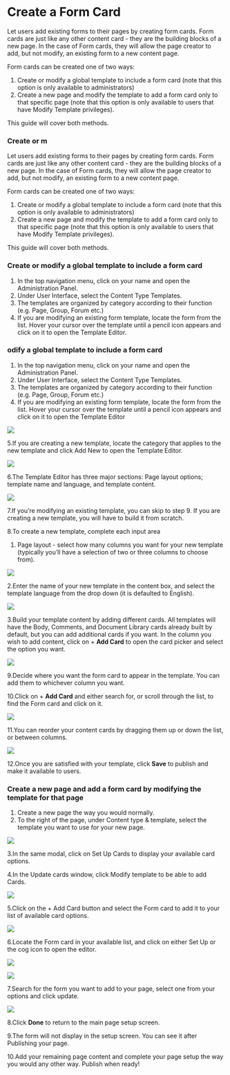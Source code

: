 # Create a Form Card



Let users add existing forms to their pages by creating form cards. Form cards are just like any other content card - they are the building blocks of a new page. In the case of Form cards, they will allow the page creator to add, but not modify, an existing form to a new content page.

Form cards can be created one of two ways:

1. Create or modify a global template to include a form card \(note that this option is only available to administrators\) 
2. Create a new page and modify the template to add a form card only to that specific page \(note that this option is only available to users that have Modify Template privileges\).

This guide will cover both methods.

### Create or m

Let users add existing forms to their pages by creating form cards. Form cards are just like any other content card - they are the building blocks of a new page. In the case of Form cards, they will allow the page creator to add, but not modify, an existing form to a new content page.

Form cards can be created one of two ways:

1. Create or modify a global template to include a form card \(note that this option is only available to administrators\) 
2. Create a new page and modify the template to add a form card only to that specific page \(note that this option is only available to users that have Modify Template privileges\).

This guide will cover both methods.

### Create or modify a global template to include a form card

1. In the top navigation menu, click on your name and open the Administration Panel. 
2. Under User Interface, select the Content Type Templates.
3. The templates are organized by category according to their function \(e.g. Page, Group, Forum etc.\)
4. If you are modifying an existing form template, locate the form from the list. Hover your cursor over the template until a pencil icon appears and click on it to open the Template Editor. 

### odify a global template to include a form card

1. In the top navigation menu, click on your name and open the Administration Panel. 
2. Under User Interface, select the Content Type Templates.
3. The templates are organized by category according to their function \(e.g. Page, Group, Forum etc.\)
4. If you are modifying an existing form template, locate the form from the list. Hover your cursor over the template until a pencil icon appears and click on it to open the Template Editor

![](../../../.gitbook/assets/1%20%2863%29.png)

5.If you are creating a new template, locate the category that applies to the new template and click Add New to open the Template Editor.

![](../../../.gitbook/assets/2%20%2865%29.png)

6.The Template Editor has three major sections: Page layout options; template name and language, and template content.

![](../../../.gitbook/assets/3%20%286%29.png)



7.If you’re modifying an existing template, you can skip to step 9. If you are creating a new template, you will have to build it from scratch.

8.To create a new template, complete each input area

1. Page layout - select how many columns you want for your new template \(typically you’ll have a selection of two or three columns to choose from\).

![](../../../.gitbook/assets/4%20%2830%29.png)

2.Enter the name of your new template in the content box, and select the template language from the drop down \(it is defaulted to English\).

![](../../../.gitbook/assets/5%20%2826%29.png)

3.Build your template content by adding different cards. All templates will have the Body, Comments, and Document Library cards already built by default, but you can add additional cards if you want. In the column you wish to add content, click on + **Add Card** to open the card picker and select the option you want.

![](../../../.gitbook/assets/new.jpg)



9.Decide where you want the form card to appear in the template. You can add them to whichever column you want.

10.Click on + **Add Card** and either search for, or scroll through the list, to find the Form card and click on it.  


![](../../../.gitbook/assets/8%20%2817%29.png)

11.You can reorder your content cards by dragging them up or down the list, or between columns.

![](../../../.gitbook/assets/9%20%284%29.png)



12.Once you are satisfied with your template, click **Save** to publish and make it available to users.

### Create a new page and add a form card by modifying the template for that page

1. Create a new page the way you would normally.
2. To the right of the page, under Content type & template, select the template you want to use for your new page.

![](../../../.gitbook/assets/10%20%281%29.png)



3.In the same modal, click on Set Up Cards to display your available card options.

4.In the Update cards window, click Modify template to be able to add Cards.

![](../../../.gitbook/assets/11.png)

5.Click on the + Add Card button and select the Form card to add it to your list of available card options.

![](../../../.gitbook/assets/new%20%281%29.jpg)

6.Locate the Form card in your available list, and click on either Set Up or the cog icon to open the editor.

![](../../../.gitbook/assets/12%20%282%29.png)

![](../../../.gitbook/assets/13%20%285%29.png)

7.Search for the form you want to add to your page, select one from your options and click update.

![](../../../.gitbook/assets/14%20%281%29.png)



8.Click **Done** to return to the main page setup screen.

9.The form will not display in the setup screen. You can see it after Publishing your page.

10.Add your remaining page content and complete your page setup the way you would any other way. Publish when ready!  

